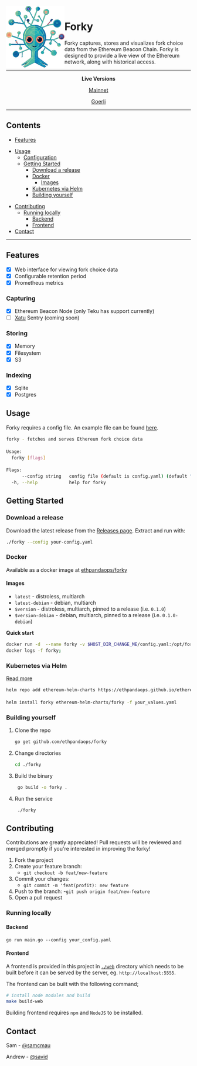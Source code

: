 <img align="left" height="168px" src="/web/src/assets/forky_logo.png">
  <h1> Forky </h1>
</img>

Forky captures, stores and visualizes fork choice data from the Ethereum Beacon Chain. Forky is designed to provide a live view of the Ethereum network, along with historical access.

----------

<p align="center">
  <b> Live Versions </b>
</p>
<p align="center">
  <a href="https://forky.mainnet.ethpandaops.io" target="_blank">Mainnet</a>
</p>
<p align="center">
  <a href="https://forky.goerli.ethpandaops.io" target="_blank">Goerli</a>
</p>

----------
## Contents

* [Features](#features)
- [Usage](#usage) 
  * [Configuration](#configuration)
  * [Getting Started](#getting-started)
    + [Download a release](#download-a-release)
    + [Docker](#docker)
      - [Images](#images)
    + [Kubernetes via Helm](#kubernetes-via-helm)
    + [Building yourself](#building-yourself)
* [Contributing](#contributing)
  + [Running locally](#running-locally)
    - [Backend](#backend)
    - [Frontend](#frontend)
* [Contact](#contact)

----------


## Features

* [x] Web interface for viewing fork choice data
* [x] Configurable retention period
* [x] Prometheus metrics

### Capturing

* [x] Ethereum Beacon Node (only Teku has support currently)
* [ ] [Xatu](https://github.com/ethpandaops/xatu) Sentry (coming soon)

### Storing

* [x] Memory
* [x] Filesystem
* [x] S3

### Indexing

* [x] Sqlite
* [x] Postgres

## Usage

Forky requires a config file. An example file can be found [here](https://github.com/ethpandaops/forky/blob/master/example_config.yaml).

```bash
forky - fetches and serves Ethereum fork choice data

Usage:
  forky [flags]

Flags:
      --config string   config file (default is config.yaml) (default "config.yaml")
  -h, --help            help for forky
```

## Getting Started

### Download a release

Download the latest release from the [Releases page](https://github.com/ethpandaops/forky/releases). Extract and run with:

```bash
./forky --config your-config.yaml
```

### Docker

Available as a docker image at [ethpandaops/forky](https://hub.docker.com/r/ethpandaops/forky/tags)
#### Images

- `latest` - distroless, multiarch
- `latest-debian` - debian, multiarch
- `$version` - distroless, multiarch, pinned to a release (i.e. `0.1.0`)
- `$version-debian` - debian, multiarch, pinned to a release (i.e. `0.1.0-debian`)

**Quick start**

```bash
docker run -d  --name forky -v $HOST_DIR_CHANGE_ME/config.yaml:/opt/forky/config.yaml -p 9090:9090 -p 5555:5555 -it ethpandaops/forky:latest --config /opt/forky/config.yaml;
docker logs -f forky;
```

### Kubernetes via Helm

[Read more](https://github.com/skylenet/ethereum-helm-charts/tree/master/charts/forky)

```bash
helm repo add ethereum-helm-charts https://ethpandaops.github.io/ethereum-helm-charts

helm install forky ethereum-helm-charts/forky -f your_values.yaml
```

### Building yourself

1. Clone the repo
   ```sh
   go get github.com/ethpandaops/forky
   ```
2. Change directories
   ```sh
   cd ./forky
   ```
3. Build the binary
   ```sh  
    go build -o forky .
   ```
4. Run the service
   ```sh  
    ./forky
   ```

## Contributing

Contributions are greatly appreciated! Pull requests will be reviewed and merged promptly if you're interested in improving the forky!

1. Fork the project
2. Create your feature branch:
    - `git checkout -b feat/new-feature`
3. Commit your changes:
    - `git commit -m 'feat(profit): new feature`
4. Push to the branch:
    -`git push origin feat/new-feature`
5. Open a pull request

### Running locally
#### Backend
```
go run main.go --config your_config.yaml
```

#### Frontend

A frontend is provided in this project in [`./web`](https://github.com/ethpandaops/forky/blob/master/example_config.yaml) directory which needs to be built before it can be served by the server, eg. `http://localhost:5555`.

The frontend can be built with the following command;
```bash
# install node modules and build
make build-web
```

Building frontend requires `npm` and `NodeJS` to be installed.


## Contact

Sam - [@samcmau](https://twitter.com/samcmau)

Andrew - [@savid](https://twitter.com/Savid)
